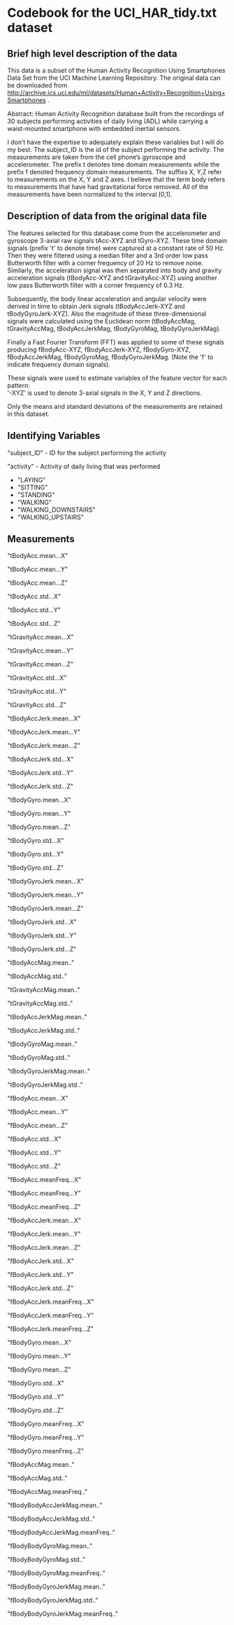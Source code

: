 # Codebook for the UCI_HAR_tidy.txt dataset

## Brief high level description of the data
This data is a subset of the Human Activity Recognition Using Smartphones Data Set from the UCI Machine Learning Repository. The original data can be downloaded from http://archive.ics.uci.edu/ml/datasets/Human+Activity+Recognition+Using+Smartphones .

Abstract: Human Activity Recognition database built from the recordings of 30 subjects performing activities of daily living (ADL) while carrying a waist-mounted smartphone with embedded inertial sensors.

I don’t have the expertise to adequately explain these variables but I will do my best. The subject_ID is the id of the subject performing the activity. The measurements are taken from the cell phone’s gyroscope and accelerometer. The prefix t denotes time domain measurements while the prefix f denoted frequency domain measurements. The suffixs X, Y,Z refer to measurements on the X, Y and Z axes. I believe that the term body refers to measurements that have had gravitational force removed. All of the measurements have been normalized to the interval [0,1].

## Description of data from the original data file
The features selected for this database come from the accelerometer and gyroscope 3-axial raw signals tAcc-XYZ and tGyro-XYZ. These time domain signals (prefix 't' to denote time) were captured at a constant rate of 50 Hz. Then they were filtered using a median filter and a 3rd order low pass Butterworth filter with a corner frequency of 20 Hz to remove noise. Similarly, the acceleration signal was then separated into body and gravity acceleration signals (tBodyAcc-XYZ and tGravityAcc-XYZ) using another low pass Butterworth filter with a corner frequency of 0.3 Hz. 

Subsequently, the body linear acceleration and angular velocity were derived in time to obtain Jerk signals (tBodyAccJerk-XYZ and tBodyGyroJerk-XYZ). Also the magnitude of these three-dimensional signals were calculated using the Euclidean norm (tBodyAccMag, tGravityAccMag, tBodyAccJerkMag, tBodyGyroMag, tBodyGyroJerkMag). 

Finally a Fast Fourier Transform (FFT) was applied to some of these signals producing fBodyAcc-XYZ, fBodyAccJerk-XYZ, fBodyGyro-XYZ, fBodyAccJerkMag, fBodyGyroMag, fBodyGyroJerkMag. (Note the 'f' to indicate frequency domain signals). 

These signals were used to estimate variables of the feature vector for each pattern:  
'-XYZ' is used to denote 3-axial signals in the X, Y and Z directions.

Only the means and standard deviations of the measurements are retained in this dataset.

## Identifying Variables
"subject_ID" - ID for the subject performing the activity

"activity" - Activity of daily living that was performed
- "LAYING" 
- "SITTING" 
- "STANDING"     
- "WALKING"        
- "WALKING_DOWNSTAIRS"
- "WALKING_UPSTAIRS"  

## Measurements
"tBodyAcc.mean...X"

"tBodyAcc.mean...Y"

"tBodyAcc.mean...Z"

"tBodyAcc.std...X"

"tBodyAcc.std...Y"

"tBodyAcc.std...Z"

"tGravityAcc.mean...X"

"tGravityAcc.mean...Y"

"tGravityAcc.mean...Z"

"tGravityAcc.std...X"

"tGravityAcc.std...Y"

"tGravityAcc.std...Z"

"tBodyAccJerk.mean...X"

"tBodyAccJerk.mean...Y"

"tBodyAccJerk.mean...Z"

"tBodyAccJerk.std...X"

"tBodyAccJerk.std...Y"

"tBodyAccJerk.std...Z"

"tBodyGyro.mean...X"

"tBodyGyro.mean...Y"

"tBodyGyro.mean...Z"

"tBodyGyro.std...X"

"tBodyGyro.std...Y"

"tBodyGyro.std...Z"

"tBodyGyroJerk.mean...X"

"tBodyGyroJerk.mean...Y"

"tBodyGyroJerk.mean...Z"

"tBodyGyroJerk.std...X"

"tBodyGyroJerk.std...Y"

"tBodyGyroJerk.std...Z"

"tBodyAccMag.mean.."

"tBodyAccMag.std.."

"tGravityAccMag.mean.."

"tGravityAccMag.std.."

"tBodyAccJerkMag.mean.."

"tBodyAccJerkMag.std.."

"tBodyGyroMag.mean.."

"tBodyGyroMag.std.."

"tBodyGyroJerkMag.mean.."

"tBodyGyroJerkMag.std.."

"fBodyAcc.mean...X"

"fBodyAcc.mean...Y"

"fBodyAcc.mean...Z"

"fBodyAcc.std...X"

"fBodyAcc.std...Y"

"fBodyAcc.std...Z"

"fBodyAcc.meanFreq...X"

"fBodyAcc.meanFreq...Y"

"fBodyAcc.meanFreq...Z"

"fBodyAccJerk.mean...X"

"fBodyAccJerk.mean...Y"

"fBodyAccJerk.mean...Z"

"fBodyAccJerk.std...X"

"fBodyAccJerk.std...Y"

"fBodyAccJerk.std...Z"

"fBodyAccJerk.meanFreq...X"

"fBodyAccJerk.meanFreq...Y"

"fBodyAccJerk.meanFreq...Z"

"fBodyGyro.mean...X"

"fBodyGyro.mean...Y"

"fBodyGyro.mean...Z"

"fBodyGyro.std...X"

"fBodyGyro.std...Y"

"fBodyGyro.std...Z"

"fBodyGyro.meanFreq...X"

"fBodyGyro.meanFreq...Y"

"fBodyGyro.meanFreq...Z"

"fBodyAccMag.mean.."

"fBodyAccMag.std.."

"fBodyAccMag.meanFreq.."

"fBodyBodyAccJerkMag.mean.."

"fBodyBodyAccJerkMag.std.."

"fBodyBodyAccJerkMag.meanFreq.."

"fBodyBodyGyroMag.mean.."

"fBodyBodyGyroMag.std.."

"fBodyBodyGyroMag.meanFreq.."

"fBodyBodyGyroJerkMag.mean.."

"fBodyBodyGyroJerkMag.std.."

"fBodyBodyGyroJerkMag.meanFreq.."
